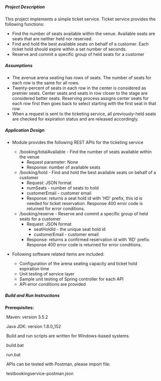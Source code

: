 ##### **Project Description**

This project implements a simple ticket service. Ticket service provides the following functions:

- Find the number of seats available within the venue.  Available seats are seats that are neither held nor reserved.
- Find and hold the best available seats on behalf of a customer. Each ticket hold should expire within a set number of seconds. 
- Reserve and commit a specific group of held seats for a customer

##### **Assumptions**

- The avenue arena seating has rows of seats.  The number of seats for each row is the same for all rows.
- Twenty-percent of seats in each row in the center is considered as premier seats.  Center seats and seats in row closer to the stage are considered better seats.  Reserving process assigns center seats for each row first then goes back to select starting with the first seat in that row.
- When a request is sent to the ticketing service, all previously-held seats are checked for expiration status and are released accordingly.

##### Application Design

- Module provides the following REST APIs for the ticketing service
  - /booking/totalAvailable - Find the number of seats available within the venue
    - Request parameter:  None
    - Response:  number of available seats
  - /booking/hold - Find and hold the best available seats on behalf of a customer
    -  Request:  JSON format
      - numSeats - number of seats to hold
      - customerEmail - customer email
    - Response:  returns a seat hold id with 'HD' prefix, this id is needed for ticket reservation.  Response 400 error code is returned for error conditions.
  - /booking/reserve - Reserve and commit a specific group of held seats for a customer
    - Request: JSON format
      - seatHoldId - the unique seat hold id 
      - customerEmail - customer email
    - Response:  returns a confirmed reservation id with 'RD' prefix. Response 400 error code is returned for error conditions.


- Following software related items are included:
  - Configuration of the arena seating capacity and ticket hold expiration time 
  - Unit testing of service layer
  - Sample unit testing of Spring controller for each API
  - API error conditions are provided

##### Build and Run Instructions

**Prerequisites:**

​	Maven:  version 3.5.2

​	Java JDK:  version 1.8.0_152

​        Build and run scripts are written for Windows-based systems.

​		build.bat

​		run.bat 

​        APIs can be tested with Postman, please import file:  

​		testbookingservice-postman.json









